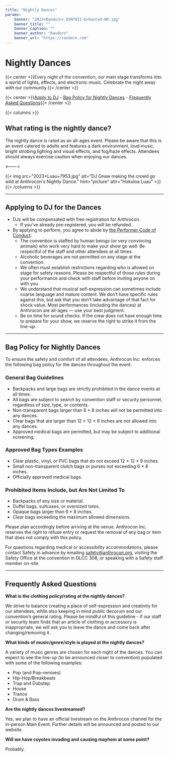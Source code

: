 ```yaml
---
title: "Nightly Dances"
params:
    banner: "2023+Randorn+_D5N7811-Enhanced-NR.jpg"
    banner_title: ""
    banner_caption: ""
    banner_author: "Randorn"
    banner_url: "https://randorn.com"
---
```


# Nightly Dances

{{< center >}}Every night of the convention, our main stage transforms into a world of lights, effects, and electronic music. Celebrate the night away with our community.{{< /center >}}

{{< center >}}[Apply to DJ](#applying-to-dj-for-the-dances) - [Bag Policy for Nightly Dances](#bag-policy-for-nightly-dances) - [Frequently Asked Questions](#frequently-asked-questions){{< /center >}}

{{< columns >}}
## What rating is the nightly dance?

The nightly dance is rated as an all-ages event. Please be aware that this is an event catered to adults and features a dark environment, loud music, bright strobing lighting and visual effects, and fog/haze effects. Attendees should always exercise caution when enjoying our dances.

<--->

{{< img src="2023+Luau+7953.jpg" alt="DJ Gnaw making the crowd go wild at Anthrocon's Nightly Dance." hint="picture" attr="Hokuloa Luau" >}}
{{< /columns >}}

***

## Applying to DJ for the Dances

- DJs will be compensated with free registration for Anthrocon.
    - If you've already pre-registered, you will be refunded.
- By applying to perform, you agree to abide by [the Performer Code of Conduct](https://docs.google.com/document/d/1ncm9i0UvAYuXLp4U1FtyLN0A4jpL_RwetOlAikHdm_0/edit?usp=sharing):
    - The convention is staffed by human beings (or very convincing animals) who work very hard to make your show go well. Be respectful of the staff and other attendees at all times.
    - Alcoholic beverages are not permitted on any stage at the convention.
    - We often must establish restrictions regarding who is allowed on stage for safety reasons. Please be respectful of those rules during your performance and check with staff before inviting anyone on with you.
    - We understand that musical self-expression can sometimes include coarse language and mature content. We don’t have specific rules against this, but ask that you don’t take advantage of that fact for shock value. Most performances (including the dances) at Anthrocon are all-ages — use your best judgment.
    - Be on time for sound checks. If the crew does not have enough time to prepare for your show, we reserve the right to strike it from the line-up.

***

## Bag Policy for Nightly Dances

To ensure the safety and comfort of all attendees, Anthrocon Inc. enforces the following bag policy for the dances throughout the event.

### General Bag Guidelines

- Backpacks and large bags are strictly prohibited in the dance events at all times.
- All bags are subject to search by convention staff or security personnel, regardless of size, type, or contents.
- Non-transparent bags larger than 6 × 8 inches will not be permitted into any dances.
- Clear bags that are larger than 12 × 12 × 9 inches are not allowed into any dances.
- Approved medical bags are permitted, but may be subject to additional screening.

### Approved Bag Types Examples

- Clear plastic, vinyl, or PVC bags that do not exceed 12 × 12 × 9 inches.
- Small non-transparent clutch bags or purses not exceeding 6 × 8 inches.
- Officially approved medical bags.

### Prohibited Items Include, but Are Not Limited To

- Backpacks of any size or material.
- Duffel bags, suitcases, or oversized totes.
- Opaque bags larger than 6 × 8 inches.
- Clear bags exceeding the maximum allowed dimensions.

Please plan accordingly before arriving at the venue. Anthrocon Inc. reserves the right to refuse entry or request the removal of any bag or item that does not comply with this policy.

For questions regarding medical or accessibility accommodations, please contact Safety in advance by emailing <safety@anthrocon.org>, visiting the Safety Office at the convention in DLCC 308, or speaking with a Safety staff member on-site.

***

## Frequently Asked Questions

**What is the clothing policy/rating at the nightly dances?**

We strive to balance creating a place of self-expression and creativity for our attendees, while also keeping in mind public decorum and our convention’s general rating. Please be mindful of this guideline - if our staff or security team finds that an article of clothing or accessory is inappropriate, we will ask you to leave the dance and come back after changing/removing it.

**What kinds of music/genre/style is played at the nightly dances?**

A variety of music genres are chosen for each night of the dances. You can expect to see the line-up (to be announced closer to convention) populated with some of the following examples:

- Pop (and Pop-remixes)
- Hip-Hop/Breakbeats
- Trap and Dubstep
- House
- Trance
- Drum & Bass

**Are the nightly dances livestreamed?**

Yes, we plan to have an official livestream on the Anthrocon channel for the in-person Main Event. Further details will be announced and posted to our website.

**Will we have coyotes invading and causing mayhem at some point?**

Probably.
